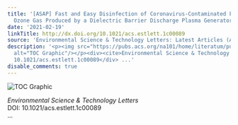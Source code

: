 ```yaml
---
title: '[ASAP] Fast and Easy Disinfection of Coronavirus-Contaminated Face Masks Using
  Ozone Gas Produced by a Dielectric Barrier Discharge Plasma Generator'
date: '2021-02-19'
linkTitle: http://dx.doi.org/10.1021/acs.estlett.1c00089
source: 'Environmental Science & Technology Letters: Latest Articles (ACS Publications)'
description: '<p><img src="https://pubs.acs.org/na101/home/literatum/publisher/achs/journals/content/estlcu/0/estlcu.ahead-of-print/acs.estlett.1c00089/20210219/images/medium/ez1c00089_0004.gif"
  alt="TOC Graphic"/></p><div><cite>Environmental Science & Technology Letters</cite></div><div>DOI:
  10.1021/acs.estlett.1c00089</div> ...'
disable_comments: true
---
```

<p><img src="https://pubs.acs.org/na101/home/literatum/publisher/achs/journals/content/estlcu/0/estlcu.ahead-of-print/acs.estlett.1c00089/20210219/images/medium/ez1c00089_0004.gif" alt="TOC Graphic"/></p><div><cite>Environmental Science & Technology Letters</cite></div><div>DOI: 10.1021/acs.estlett.1c00089</div> ...